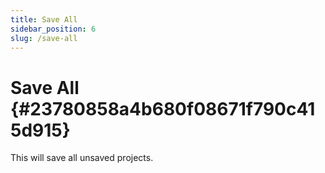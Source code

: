 ```yaml
---
title: Save All
sidebar_position: 6
slug: /save-all
---
```




# Save All {#23780858a4b680f08671f790c415d915}


This will save all unsaved projects.

